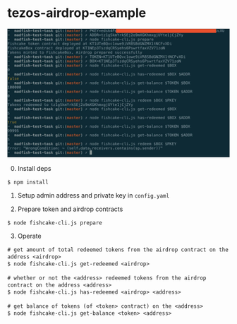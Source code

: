 # tezos-airdrop-example

![alt text](airdrop-demo.jpeg)

0. Install deps

```
$ npm install
```

1. Setup admin address and private key in `config.yaml`

2. Prepare token and airdrop contracts

```
$ node fishcake-cli.js prepare
```

3. Operate

```
# get amount of total redeemed tokens from the airdrop contract on the address <airdrop>
$ node fishcake-cli.js get-redeemed <airdrop>

# whether or not the <address> redeemed tokens from the airdrop contract on the address <address>
$ node fishcake-cli.js has-redeemed <airdrop> <address>

# get balance of tokens (of <token> contract) on the <address>
$ node fishcake-cli.js get-balance <token> <address>
```
